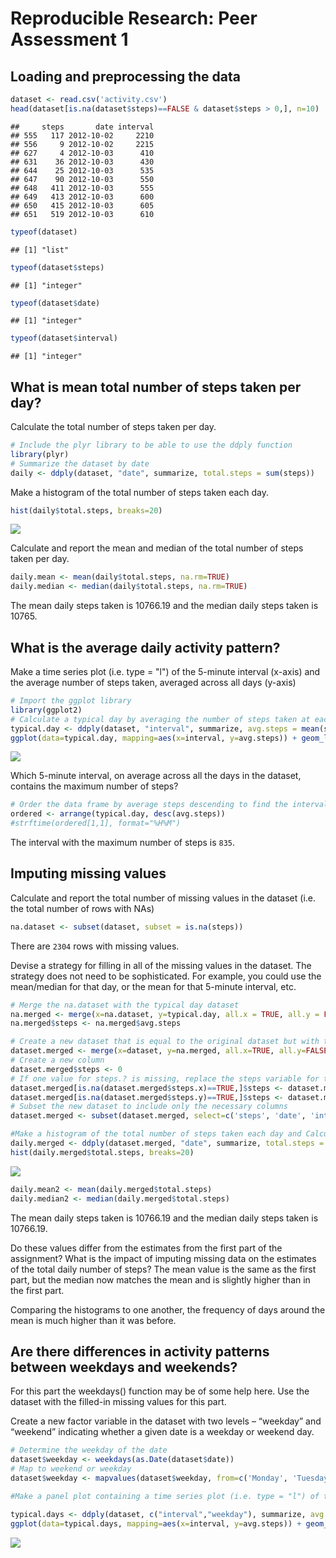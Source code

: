 # Reproducible Research: Peer Assessment 1


## Loading and preprocessing the data

```r
dataset <- read.csv('activity.csv')
head(dataset[is.na(dataset$steps)==FALSE & dataset$steps > 0,], n=10)
```

```
##     steps       date interval
## 555   117 2012-10-02     2210
## 556     9 2012-10-02     2215
## 627     4 2012-10-03      410
## 631    36 2012-10-03      430
## 644    25 2012-10-03      535
## 647    90 2012-10-03      550
## 648   411 2012-10-03      555
## 649   413 2012-10-03      600
## 650   415 2012-10-03      605
## 651   519 2012-10-03      610
```

```r
typeof(dataset)
```

```
## [1] "list"
```

```r
typeof(dataset$steps)
```

```
## [1] "integer"
```

```r
typeof(dataset$date)
```

```
## [1] "integer"
```

```r
typeof(dataset$interval)
```

```
## [1] "integer"
```

## What is mean total number of steps taken per day?
Calculate the total number of steps taken per day.

```r
# Include the plyr library to be able to use the ddply function
library(plyr)
# Summarize the dataset by date
daily <- ddply(dataset, "date", summarize, total.steps = sum(steps))
```

Make a histogram of the total number of steps taken each day.

```r
hist(daily$total.steps, breaks=20)
```

![](PA1_template_files/figure-html/unnamed-chunk-3-1.png) 

Calculate and report the mean and median of the total number of steps taken per day.

```r
daily.mean <- mean(daily$total.steps, na.rm=TRUE)
daily.median <- median(daily$total.steps, na.rm=TRUE)
```
The mean daily steps taken is 10766.19 and the median daily steps taken is 10765.

## What is the average daily activity pattern?
Make a time series plot (i.e. type = "l") of the 5-minute interval (x-axis) and the average number of steps taken, averaged across all days (y-axis)

```r
# Import the ggplot library
library(ggplot2)
# Calculate a typical day by averaging the number of steps taken at each interval
typical.day <- ddply(dataset, "interval", summarize, avg.steps = mean(steps, na.rm=TRUE))
ggplot(data=typical.day, mapping=aes(x=interval, y=avg.steps)) + geom_line()
```

![](PA1_template_files/figure-html/unnamed-chunk-5-1.png) 

Which 5-minute interval, on average across all the days in the dataset, contains the maximum number of steps?

```r
# Order the data frame by average steps descending to find the interval with the most steps
ordered <- arrange(typical.day, desc(avg.steps))
#strftime(ordered[1,1], format="%H%M")
```
The interval with the maximum number of steps is ``835``.

## Imputing missing values
Calculate and report the total number of missing values in the dataset (i.e. the total number of rows with NAs)

```r
na.dataset <- subset(dataset, subset = is.na(steps))
```
There are ``2304`` rows with missing values.

Devise a strategy for filling in all of the missing values in the dataset. The strategy does not need to be sophisticated. For example, you could use the mean/median for that day, or the mean for that 5-minute interval, etc.

```r
# Merge the na.dataset with the typical day dataset
na.merged <- merge(x=na.dataset, y=typical.day, all.x = TRUE, all.y = FALSE, by = 'interval')
na.merged$steps <- na.merged$avg.steps

# Create a new dataset that is equal to the original dataset but with the missing data filled in.
dataset.merged <- merge(x=dataset, y=na.merged, all.x=TRUE, all.y=FALSE, by=c('date','interval'))
# Create a new column
dataset.merged$steps <- 0
# If one value for steps.? is missing, replace the steps variable for the one that is set
dataset.merged[is.na(dataset.merged$steps.x)==TRUE,]$steps <- dataset.merged[is.na(dataset.merged$steps.x)==TRUE,]$steps.y
dataset.merged[is.na(dataset.merged$steps.y)==TRUE,]$steps <- dataset.merged[is.na(dataset.merged$steps.y)==TRUE,]$steps.x
# Subset the new dataset to include only the necessary columns
dataset.merged <- subset(dataset.merged, select=c('steps', 'date', 'interval'))

#Make a histogram of the total number of steps taken each day and Calculate and report the mean and median total number of steps taken per day.
daily.merged <- ddply(dataset.merged, "date", summarize, total.steps = sum(steps))
hist(daily.merged$total.steps, breaks=20)
```

![](PA1_template_files/figure-html/unnamed-chunk-8-1.png) 

```r
daily.mean2 <- mean(daily.merged$total.steps)
daily.median2 <- median(daily.merged$total.steps)
```
The mean daily steps taken is 10766.19 and the median daily steps taken is 10766.19.

Do these values differ from the estimates from the first part of the assignment? What is the impact of imputing missing data on the estimates of the total daily number of steps?
The mean value is the same as the first part, but the median now matches the mean and is slightly higher than in the first part.

Comparing the histograms to one another, the frequency of days around the mean is much higher than it was before.

## Are there differences in activity patterns between weekdays and weekends?
For this part the weekdays() function may be of some help here. Use the dataset with the filled-in missing values for this part.

Create a new factor variable in the dataset with two levels – “weekday” and “weekend” indicating whether a given date is a weekday or weekend day.

```r
# Determine the weekday of the date
dataset$weekday <- weekdays(as.Date(dataset$date))
# Map to weekend or weekday
dataset$weekday <- mapvalues(dataset$weekday, from=c('Monday', 'Tuesday', 'Wednesday', 'Thursday', 'Friday', 'Saturday', 'Sunday'), to=c('Weekday', 'Weekday', 'Weekday', 'Weekday', 'Weekday', 'Weekend', 'Weekend'))

#Make a panel plot containing a time series plot (i.e. type = "l") of the 5-minute interval (x-axis) and the average number of steps taken, averaged across all weekday days or weekend days (y-axis).

typical.days <- ddply(dataset, c("interval","weekday"), summarize, avg.steps = mean(steps, na.rm=TRUE))
ggplot(data=typical.days, mapping=aes(x=interval, y=avg.steps)) + geom_line() + facet_wrap(~weekday, ncol=1, nrow=2)
```

![](PA1_template_files/figure-html/unnamed-chunk-9-1.png) 
